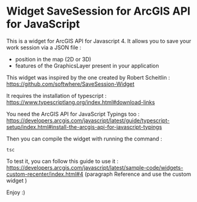 # Widget SaveSession for ArcGIS API for JavaScript

This is a widget for ArcGIS API for Javascript 4. It allows you to save your work session via a JSON file :
- position in the map (2D or 3D)
- features of the GraphicsLayer present in your application

This widget was inspired by the one created by Robert Scheitlin : https://github.com/softwhere/SaveSession-Widget

It requires the installation of typescript : https://www.typescriptlang.org/index.html#download-links

You need the ArcGIS API for JavaScript Typings too : https://developers.arcgis.com/javascript/latest/guide/typescript-setup/index.html#install-the-arcgis-api-for-javascript-typings

Then you can compile the widget with running the command :

```
tsc
```
To test it, you can follow this guide to use it : https://developers.arcgis.com/javascript/latest/sample-code/widgets-custom-recenter/index.html#4 (paragraph Reference and use the custom widget )

Enjoy :) 

